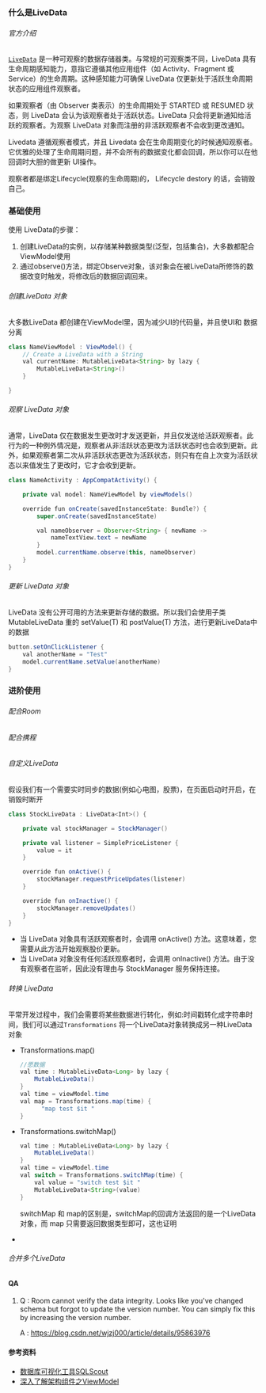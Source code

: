 ###	什么是LiveData
###### 官方介绍
[`LiveData`](https://developer.android.google.cn/reference/androidx/lifecycle/LiveData) 是一种可观察的数据存储器类。与常规的可观察类不同，LiveData 具有生命周期感知能力，意指它遵循其他应用组件（如 Activity、Fragment 或 Service）的生命周期。这种感知能力可确保 LiveData 仅更新处于活跃生命周期状态的应用组件观察者。

如果观察者（由 Observer 类表示）的生命周期处于 STARTED 或 RESUMED 状态，则 LiveData 会认为该观察者处于活跃状态。LiveData 只会将更新通知给活跃的观察者。为观察 LiveData 对象而注册的非活跃观察者不会收到更改通知。

Livedata 遵循观察者模式，并且 Livedata 会在生命周期变化的时候通知观察者。
它优雅的处理了生命周期问题，并不会所有的数据变化都会回调，所以你可以在他回调时大胆的做更新 UI操作。

观察者都是绑定Lifecycle(观察的生命周期)的， Lifecycle destory 的话，会销毁自己。


### 基础使用
使用 LiveData的步骤：
1. 创建LiveData的实例，以存储某种数据类型(泛型，包括集合)，大多数都配合ViewModel使用
2. 通过observe()方法，绑定Observe对象，该对象会在被LiveData所修饰的数据改变时触发，将修改后的数据回调回来。

######  创建LiveData 对象
大多数LiveData 都创建在ViewModel里，因为减少UI的代码量，并且使UI和 数据分离
```java
class NameViewModel : ViewModel() {
    // Create a LiveData with a String
    val currentName: MutableLiveData<String> by lazy {
        MutableLiveData<String>()
    }

}
```
######  观察 LiveData 对象
通常，LiveData 仅在数据发生更改时才发送更新，并且仅发送给活跃观察者。此行为的一种例外情况是，观察者从非活跃状态更改为活跃状态时也会收到更新。此外，如果观察者第二次从非活跃状态更改为活跃状态，则只有在自上次变为活跃状态以来值发生了更改时，它才会收到更新。
```JAVA
class NameActivity : AppCompatActivity() {

    private val model: NameViewModel by viewModels()

    override fun onCreate(savedInstanceState: Bundle?) {
        super.onCreate(savedInstanceState)

        val nameObserver = Observer<String> { newName ->
            nameTextView.text = newName
        }
        model.currentName.observe(this, nameObserver)
    }
}
```



######  更新 LiveData 对象
LiveData 没有公开可用的方法来更新存储的数据。所以我们会使用子类 MutableLiveData 重的 setValue(T) 和 postValue(T) 方法，进行更新LiveData中的数据
```JAVA
button.setOnClickListener {
    val anotherName = "Test"
    model.currentName.setValue(anotherName)
}
```

### 进阶使用

###### 配合Room

###### 配合携程

###### 自定义LiveData
假设我们有一个需要实时同步的数据(例如心电图，股票)，在页面启动时开启，在销毁时断开
```JAVA
class StockLiveData : LiveData<Int>() {

    private val stockManager = StockManager()

    private val listener = SimplePriceListener {
        value = it
    }

    override fun onActive() {
        stockManager.requestPriceUpdates(listener)
    }

    override fun onInactive() {
        stockManager.removeUpdates()
    }
}
```
- 当 LiveData 对象具有活跃观察者时，会调用 onActive() 方法。这意味着，您需要从此方法开始观察股价更新。
- 当 LiveData 对象没有任何活跃观察者时，会调用 onInactive() 方法。由于没有观察者在监听，因此没有理由与 StockManager 服务保持连接。

###### 转换 LiveData
平常开发过程中，我们会需要将某些数据进行转化，例如:时间戳转化成字符串时间，我们可以通过`Transformations` 将一个LiveData对象转换成另一种LiveData对象
- Transformations.map()
  ```JAVA
  //愿数据
  val time : MutableLiveData<Long> by lazy {
      MutableLiveData()
  }
  val time = viewModel.time
  val map = Transformations.map(time) {
        "map test $it "
  }
  ```

- Transformations.switchMap()
  ```JAVA
  val time : MutableLiveData<Long> by lazy {
      MutableLiveData()
  }
  val time = viewModel.time
  val switch = Transformations.switchMap(time) {
      val value = "switch test $it "
      MutableLiveData<String>(value)
  }
  ```
  switchMap 和 map的区别是，switchMap的回调方法返回的是一个LiveData对象，而 map 只需要返回数据类型即可，这也证明

-

###### 合并多个LiveData







#### QA

1. Q : Room cannot verify the data integrity. Looks like you've changed schema but forgot to update the version number. You can simply fix this by increasing the version number.

   A : https://blog.csdn.net/wjzj000/article/details/95863976




####	参考资料

- [数据库可视化工具SQLScout](https://blog.csdn.net/xhnmbest/article/details/105994122)
- [深入了解架构组件之ViewModel](https://www.jianshu.com/p/35d143e84d42)
